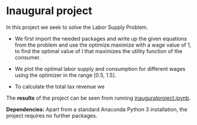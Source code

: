 # Inaugural project

In this project we seek to solve the Labor Supply Problem. 

- We first import the needed packages and write up the given equations from the problem and use the optimize.maximize with a wage value of 1, to find the optimal value of l that maximizes the utility function of the consumer.

- We plot the optimal labor supply and consumption for different wages using the optimizer in the range [0.5, 1.5]. 

- To calculate the total tax revenue we 

The **results** of the project can be seen from running [inauguralproject.ipynb](inauguralproject.ipynb).

**Dependencies:** Apart from a standard Anaconda Python 3 installation, the project requires no further packages.
